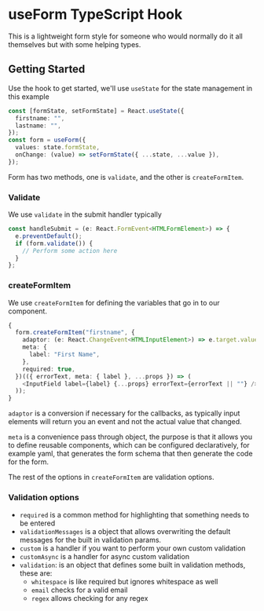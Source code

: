 # useForm TypeScript Hook

This is a lightweight form style for someone who would normally do it all themselves but with some helping types.

## Getting Started

Use the hook to get started, we'll use `useState` for the state management in this example

```typescript
const [formState, setFormState] = React.useState({
  firstname: "",
  lastname: "",
});
const form = useForm({
  values: state.formState,
  onChange: (value) => setFormState({ ...state, ...value }),
});
```

Form has two methods, one is `validate`, and the other is `createFormItem`.

### Validate

We use `validate` in the submit handler typically

```typescript
const handleSubmit = (e: React.FormEvent<HTMLFormElement>) => {
  e.preventDefault();
  if (form.validate()) {
    // Perform some action here
  }
};
```

### createFormItem

We use `createFormItem` for defining the variables that go in to our component.

```typescript
{
  form.createFormItem("firstname", {
    adaptor: (e: React.ChangeEvent<HTMLInputElement>) => e.target.value,
    meta: {
      label: "First Name",
    },
    required: true,
  })(({ errorText, meta: { label }, ...props }) => (
    <InputField label={label} {...props} errorText={errorText || ""} />
  ));
}
```

`adaptor` is a conversion if necessary for the callbacks, as typically input elements will return you an event and not the actual value that changed.

`meta` is a convenience pass through object, the purpose is that it allows you to define reusable components, which can be configured declaratively, for example yaml, that generates the form schema that then generate the code for the form.

The rest of the options in `createFormItem` are validation options.

### Validation options

- `required` is a common method for highlighting that something needs to be entered
- `validationMessages` is a object that allows overwriting the default messages for the built in validation params.
- `custom` is a handler if you want to perform your own custom validation
- `customAsync` is a handler for async custom validation
- `validation`: is an object that defines some built in validation methods, these are:
  - `whitespace` is like required but ignores whitespace as well
  - `email` checks for a valid email
  - `regex` allows checking for any regex
